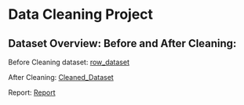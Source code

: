 # Data Cleaning Project

## Dataset Overview: Before and After Cleaning:

Before Cleaning dataset:
<a href="https://github.com/JishnaMR/Data_Cleaning_and_Prepartion/blob/main/row_data_excel.zip">row_dataset</a>

After Cleaning:
<a href="https://github.com/JishnaMR/Data_Cleaning_and_Prepartion/blob/main/final_cleaned_data.zip">Cleaned_Dataset</a>

Report:
<a href="https://github.com/JishnaMR/Data_Cleaning_and_Prepartion/blob/main/Dataset%20Overview_%20Before%20and%20After%20Cleaning.zip">Report</a>
